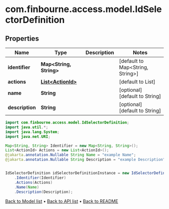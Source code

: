 # com.finbourne.access.model.IdSelectorDefinition

## Properties

Name | Type | Description | Notes
------------ | ------------- | ------------- | -------------
**identifier** | **Map&lt;String, String&gt;** |  | [default to Map<String, String>]
**actions** | [**List&lt;ActionId&gt;**](ActionId.md) |  | [default to List<ActionId>]
**name** | **String** |  | [optional] [default to String]
**description** | **String** |  | [optional] [default to String]

```java
import com.finbourne.access.model.IdSelectorDefinition;
import java.util.*;
import java.lang.System;
import java.net.URI;

Map<String, String> Identifier = new Map<String, String>();
List<ActionId> Actions = new List<ActionId>();
@jakarta.annotation.Nullable String Name = "example Name";
@jakarta.annotation.Nullable String Description = "example Description";


IdSelectorDefinition idSelectorDefinitionInstance = new IdSelectorDefinition()
    .Identifier(Identifier)
    .Actions(Actions)
    .Name(Name)
    .Description(Description);
```


[Back to Model list](../README.md#documentation-for-models) &#8226; [Back to API list](../README.md#documentation-for-api-endpoints) &#8226; [Back to README](../README.md)
